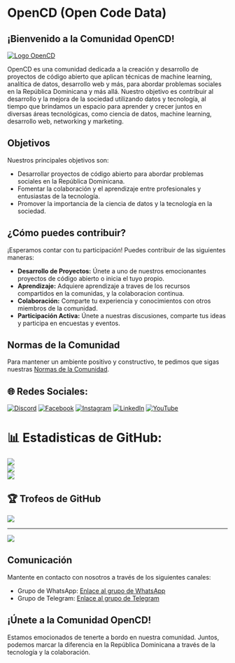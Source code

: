 # OpenCD (Open Code Data)

<h2 align="left">¡Bienvenido a la Comunidad OpenCD!</h2>

[![Logo OpenCD](https://res.cloudinary.com/dl4mqz24g/image/upload/v1699921530/bsgzfajyquskb9jdo7kj.jpg)](https://github.com/Open-CD/OpenCD)

OpenCD es una comunidad dedicada a la creación y desarrollo de proyectos de código abierto que aplican técnicas de machine learning, analítica de datos, desarrollo web y más, para abordar problemas sociales en la República Dominicana y más allá. Nuestro objetivo es contribuir al desarrollo y la mejora de la sociedad utilizando datos y tecnología, al tiempo que brindamos un espacio para aprender y crecer juntos en diversas áreas tecnológicas, como ciencia de datos, machine learning, desarrollo web, networking y marketing.

## Objetivos

Nuestros principales objetivos son:

- Desarrollar proyectos de código abierto para abordar problemas sociales en la República Dominicana.
- Fomentar la colaboración y el aprendizaje entre profesionales y entusiastas de la tecnología.
- Promover la importancia de la ciencia de datos y la tecnología en la sociedad.

## ¿Cómo puedes contribuir?

¡Esperamos contar con tu participación! Puedes contribuir de las siguientes maneras:

- **Desarrollo de Proyectos:** Únete a uno de nuestros emocionantes proyectos de código abierto o inicia el tuyo propio.
- **Aprendizaje:** Adquiere aprendizaje a traves de los recursos compartidos en la comunidas, y la colaboracion continua.
- **Colaboración:** Comparte tu experiencia y conocimientos con otros miembros de la comunidad.
- **Participación Activa:** Únete a nuestras discusiones, comparte tus ideas y participa en encuestas y eventos.

## Normas de la Comunidad

Para mantener un ambiente positivo y constructivo, te pedimos que sigas nuestras [Normas de la Comunidad](https://link-a-normas-de-la-comunidad.md).

## 🌐 Redes Sociales:
[![Discord](https://img.shields.io/badge/Discord-%237289DA.svg?logo=discord&logoColor=white)](https://discord.gg/OPENCD) [![Facebook](https://img.shields.io/badge/Facebook-%231877F2.svg?logo=Facebook&logoColor=white)](https://facebook.com/OPENCD) [![Instagram](https://img.shields.io/badge/Instagram-%23E4405F.svg?logo=Instagram&logoColor=white)](https://instagram.com/OPENCD) [![LinkedIn](https://img.shields.io/badge/LinkedIn-%230077B5.svg?logo=linkedin&logoColor=white)](https://linkedin.com/in/OPENCD) [![YouTube](https://img.shields.io/badge/YouTube-%23FF0000.svg?logo=YouTube&logoColor=white)](https://youtube.com/@OPENCD) 
# 📊 Estadisticas de GitHub:
![](https://github-readme-stats.vercel.app/api?username=Open-CD&theme=dark&hide_border=false&include_all_commits=true&count_private=true)<br/>
![](https://github-readme-streak-stats.herokuapp.com/?user=Open-CD&theme=dark&hide_border=false)<br/>
![](https://github-readme-stats.vercel.app/api/top-langs/?username=Open-CD&theme=dark&hide_border=false&include_all_commits=true&count_private=true&layout=compact)

## 🏆 Trofeos de GitHub
![](https://github-profile-trophy.vercel.app/?username=Open-CD&theme=radical&no-frame=false&no-bg=false&margin-w=4)

---
[![](https://visitcount.itsvg.in/api?id=Open-CD&icon=0&color=0)](https://visitcount.itsvg.in)

## Comunicación

Mantente en contacto con nosotros a través de los siguientes canales:

- Grupo de WhatsApp: [Enlace al grupo de WhatsApp](https://link-al-grupo-de-whatsapp)
- Grupo de Telegram: [Enlace al grupo de Telegram](https://link-al-grupo-de-telegram)

## ¡Únete a la Comunidad OpenCD!

Estamos emocionados de tenerte a bordo en nuestra comunidad. Juntos, podemos marcar la diferencia en la República Dominicana a través de la tecnología y la colaboración.
